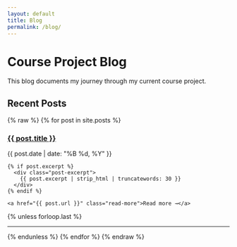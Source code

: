```yaml
---
layout: default
title: Blog
permalink: /blog/
---
```


# Course Project Blog

This blog documents my journey through my current course project.

## Recent Posts

{% raw %}
{% for post in site.posts %}
  <article class="post-preview">
    <h3><a href="{{ post.url }}">{{ post.title }}</a></h3>
    <p class="post-date">{{ post.date | date: "%B %d, %Y" }}</p>
    
    {% if post.excerpt %}
      <div class="post-excerpt">
        {{ post.excerpt | strip_html | truncatewords: 30 }}
      </div>
    {% endif %}
    
    <a href="{{ post.url }}" class="read-more">Read more →</a>
  </article>
  {% unless forloop.last %}<hr>{% endunless %}
{% endfor %}
{% endraw %}

